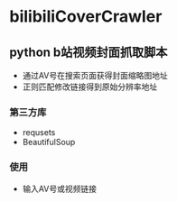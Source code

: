 # bilibiliCoverCrawler

## python b站视频封面抓取脚本
* 通过AV号在搜索页面获得封面缩略图地址
* 正则匹配修改链接得到原始分辨率地址

### 第三方库
* requsets    
* BeautifulSoup

### 使用
* 输入AV号或视频链接
